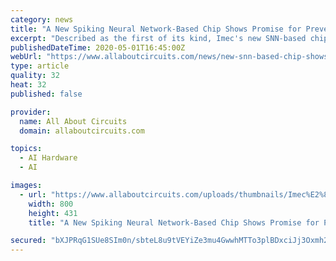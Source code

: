 ```yaml
---
category: news
title: "A New Spiking Neural Network-Based Chip Shows Promise for Preventing Drone Collisions"
excerpt: "Described as the first of its kind, Imec's new SNN-based chip is designed for anti-collision radar systems for drones."
publishedDateTime: 2020-05-01T16:45:00Z
webUrl: "https://www.allaboutcircuits.com/news/new-snn-based-chip-shows-promise-preventing-drone-collisions/"
type: article
quality: 32
heat: 32
published: false

provider:
  name: All About Circuits
  domain: allaboutcircuits.com

topics:
  - AI Hardware
  - AI

images:
  - url: "https://www.allaboutcircuits.com/uploads/thumbnails/Imec%E2%80%99s_spiking_neural_network-based_chip.jpg"
    width: 800
    height: 431
    title: "A New Spiking Neural Network-Based Chip Shows Promise for Preventing Drone Collisions"

secured: "bXJPRqG1SUe8SIm0n/sbteL8u9tVEYiZe3mu4GwwhMTTo3plBDxciJj3Oxmh2MnMPYpJekAKRnJTqaI2/lW6R/llTF0OWjqb5yUnWtEj/yHnPpjK++ejBPmM8DYLwC1CtEyVaEHKic88YMH4w0AbL2iX8bLsb49D3lmH+Bg+ETzqgbhjPSX+RPP1rcmYY1Ep6pVcyfD9H6ryxkihv16ECZR6ntyBQ2E86Tyv/zPk6eaSRsL0PnJfJbrjY5Rj3tqIHfoQzdhM99FvQANpCQf5/wO7v+AogCEgmUgmUet/Smsl//9BqETA706ijajvEH/9;BTYwowHwYDEPE1bAMCWSfA=="
---
```


